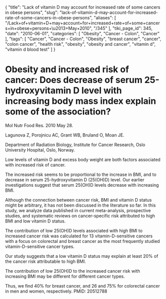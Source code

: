 {
    "title": "Lack of vitamin D may account for increased rate of some cancers in obese persons",
    "slug": "lack-of-vitamin-d-may-account-for-increased-rate-of-some-cancers-in-obese-persons",
    "aliases": [
        "/Lack+of+vitamin+D+may+account+for+increased+rate+of+some+cancers+in+obese+persons+\u2013+May+2010",
        "/345"
    ],
    "tiki_page_id": 345,
    "date": "2010-06-01",
    "categories": [
        "Obesity",
        "Cancer - Colon",
        "Cancer"
    ],
    "tags": [
        "Cancer",
        "Cancer - Colon",
        "Obesity",
        "breast cancer",
        "cancer",
        "colon cancer",
        "health risk",
        "obesity",
        "obesity and cancer",
        "vitamin d",
        "vitamin d blood test"
    ]
}


# Obesity and increased risk of cancer: Does decrease of serum 25-hydroxyvitamin D level with increasing body mass index explain some of the association?

Mol Nutr Food Res. 2010 May 28. 

Lagunova Z, Porojnicu AC, Grant WB, Bruland O, Moan JE.

Department of Radiation Biology, Institute for Cancer Research, Oslo University Hospital, Oslo, Norway.

Low levels of vitamin D and excess body weight are both factors associated with increased risk of cancer. 

The increased risk seems to be proportional to the increase in BMI, and to decrease in serum 25-hydroxyvitamin D (25(OH)D) level. Our earlier investigations suggest that serum 25(OH)D levels decrease with increasing BMI. 

Although the connection between cancer risk, BMI and vitamin D status might be arbitrary, it has not been discussed in the literature so far. In this study, we analyze data published in current meta-analysis, prospective studies, and systematic reviews on cancer-specific risk attributed to high BMI and low vitamin D status. 

The contribution of low 25(OH)D levels associated with high BMI to increased cancer risk was calculated for 13 vitamin-D-sensitive cancers with a focus on colorectal and breast cancer as the most frequently studied vitamin-D-sensitive cancer types. 

Our study suggests that a low vitamin D status may explain at least 20% of the cancer risk attributable to high BMI. 

The contribution of low 25(OH)D to the increased cancer risk with increasing BMI may be different for different cancer types. 

Thus, we find 40% for breast cancer, and 26 and 75% for colorectal cancer in men and women, respectively. PMID: 20512788